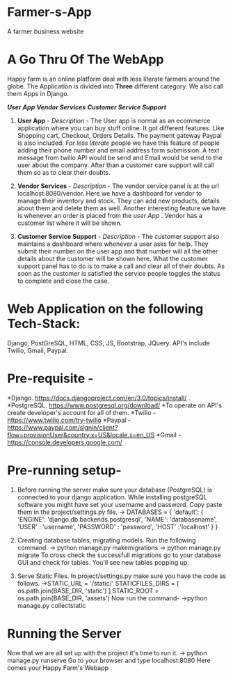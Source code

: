 # Farmer-s-App
A farmer business website

# A Go Thru Of The WebApp
Happy farm is an online platform deal with less literate farmers around the globe.
The Application is divided into **Three** different category. We also call them Apps in Django.

_**User App**_
_**Vendor Services**_
_**Customer Service Support**_

1. **User App** -
_Description_ - The User app is normal as an ecommerce application where you can buy stuff online. It got different features. Like Shopping cart, Checkout, Orders Details. The payment gateway Paypal is also included. 
_For less literate_ people we have this feature of people adding their phone number and email address form submission. A text message from twilio API would be send and Email would be send to the user about the company. After than a customer care support will call them so as to clear their doubts.

2. **Vendor Services** -
_Description_ - The vendor service panel is at the url localhost:8080/vendor. Here we have a dashboard for vendor to manage their inventory and stock. They can add new products, details about them and delete them as well. Another interesting feature we have is whenever an order is placed from the _user App_ . Vendor has a customer list where it will be shown.

1. **Customer Service Support** -
_Description_ - The customer support also maintains a dashboard where whenever a user asks for help. They submit their number on the user app and that number will all the other details about the customer will be shown here. What the customer support panel has to do is to make a call and clear all of their doubts. As soon as the customer is satisfied the service people toggles the status to complete and close the case.




# Web Application on the following Tech-Stack:
Django, PostGreSQL, HTML, CSS, JS, Bootstrap, JQuery.
API's include Twilio, Gmail, Paypal.

# Pre-requisite - 
*Django. https://docs.djangoproject.com/en/3.0/topics/install/ .
*PostgreSQL. https://www.postgresql.org/download/
*To operate on API's create developer's account for all of them.
*Twilio - https://www.twilio.com/try-twilio
*Paypal - https://www.paypal.com/signin/client?flow=provisionUser&country.x=US&locale.x=en_US
*Gmail - https://console.developers.google.com/

# Pre-running setup-
1. Before running the server make sure your database (PostgreSQL) is connected to your django application.
While installing postgreSQL software you might have set your username and password. Copy paste them in the project/settings.py file.
-> DATABASES = {
    'default': {
        'ENGINE': 'django.db.backends.postgresql',
        'NAME': 'databasename',
        'USER' : 'username',
        'PASSWORD' : 'password',
        'HOST' :'localhost'
      }
  }
  
2.  Creating database tables, migrating models.
    Run the following command.
    -> python manage.py makemigrations
    -> python manage.py migrate
    To cross check the successfull migrations go to your database GUI and check for tables. You'll see new tables popping up.
   
3. Serve Static Files.
    In project/settings.py make sure you have the code as follows.
    ->STATIC_URL = '/static/'
      STATICFILES_DIRS = [
          os.path.join(BASE_DIR, 'static')
      ]
      STATIC_ROOT = os.path.join(BASE_DIR, 'assets')
     Now run the command-
     ->python manage.py collectstatic
     
 # Running the Server
 Now that we are all set up with the project it's time to run it.
 -> python manage.py runserve
 Go to your browser and type localhost:8080
 Here comes your Happy Farm's Webapp
